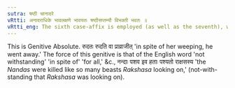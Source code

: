 ```yaml
---
sutra: षष्ठी चानादरे
vRtti: अनादराधिके भावलक्षणे भावयतः षष्ठीसप्तम्यौ विभक्ती भवतः ॥
vRtti_eng: The sixth case-affix is employed (as well as the seventh), when disregard is to be shown, after that by whose action the time of another action is indicated.
---
```

This is Genitive Absolute. रुदतः रुदति वा प्राव्राजीत् 'in spite of her weeping, he went away.' The force of this genitive is that of the English word 'not withstanding' 'in spite of' 'for all,' &c., नन्दाः पशव इव हताः पश्यतो राक्षसस्य 'the _Nandas_ were killed like so many beasts _Rakshasa_ looking on,' (not-with-standing that _Rakshasa_ was looking on).
